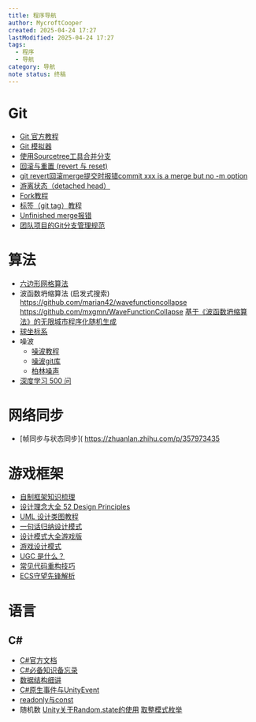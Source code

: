 ```yaml
---
title: 程序导航
author: MycroftCooper
created: 2025-04-24 17:27
lastModified: 2025-04-24 17:27
tags:
  - 程序
  - 导航
category: 导航
note status: 终稿
---
```

# Git
- [Git 官方教程](https://git-scm.com/book/zh/v2)
- [Git 模拟器](https://learngitbranching.js.org/?locale=zh_CN)
- [使用Sourcetree工具合并分支](https://blog.csdn.net/qq_30859353/article/details/115726357)
- [回滚与重置 (revert 与 reset)](http://t.zoukankan.com/webljl-p-14049245.html)
- [git revert回滚merge提交时报错commit xxx is a merge but no -m option](https://andy-fighting.blog.csdn.net/article/details/115761272?spm=1001.2101.3001.6661.1&utm_medium=distribute.pc_relevant_t0.none-task-blog-2%7Edefault%7ECTRLIST%7ERate-1-115761272-blog-105164912.pc_relevant_multi_platform_whitelistv3&depth_1-utm_source=distribute.pc_relevant_t0.none-task-blog-2%7Edefault%7ECTRLIST%7ERate-1-115761272-blog-105164912.pc_relevant_multi_platform_whitelistv3&utm_relevant_index=1)
- [游离状态（detached head）](https://blog.csdn.net/weixin_44299027/article/details/121334428)
- [Fork教程](https://www.zhihu.com/question/20431718)
- [标签（git tag）教程](https://blog.csdn.net/qq_21746331/article/details/120776710)
- [Unfinished merge报错](https://www.jianshu.com/p/03a4afc976aa)
- [团队项目的Git分支管理规范](https://www.cnblogs.com/spec-dog/p/11043371.html)

# 算法
- [六边形网格算法](https://www.redblobgames.com/grids/hexagons/)
- 波函数坍缩算法 (启发式搜索)
	https://github.com/marian42/wavefunctioncollapse
	https://github.com/mxgmn/WaveFunctionCollapse
	[基于《波函数坍缩算法》的无限城市程序化随机生成](https://zhuanlan.zhihu.com/p/66416593)
- [球坐标系](https://blog.csdn.net/qq_41452267/article/details/104610251)
- 噪波
	- [噪波教程]( https://blog.csdn.net/kuangben2000/article/details/102511295 )
	- [噪波git库](https://github.com/Auburn/FastNoiseLite)
	- [柏林噪声](https://zhuanlan.zhihu.com/p/206271895?utm_source=wechat_session)
- [深度学习 500 问](https://github.com/scutan90/DeepLearning-500-questions)

# 网络同步
- [帧同步与状态同步]( https://zhuanlan.zhihu.com/p/357973435

# 游戏框架
- [自制框架知识梳理](https://linxinfa.blog.csdn.net/article/details/121244430?spm=1001.2014.3001.5502)
- [设计理念大全 52 Design Principles](https://rpdc.xiaohongshu.com/52-design-principles)
- [UML 设计类图教程](https://blog.csdn.net/qq_40138785/article/details/81065979)
- [一句话归纳设计模式](http://c.biancheng.net/view/8462.html)
- [设计模式大全游戏版](https://github.com/guevara/read-it-later/issues/4435)
- [游戏设计模式](https://gpp.tkchu.me/acknowledgements.html)
- [UGC 是什么？](https://www.zhihu.com/question/19575617/answer/1314108339)
- [常见代码重构技巧](https://baijiahao.baidu.com/s?id=1699531544387171269&wfr=spider&for=pc)
- [ECS守望先锋解析](https://blog.codingnow.com/2017/06/overwatch_ecs.html)

# 语言
## C\#
- [C#官方文档](https://docs.microsoft.com/zh-cn/dotnet/csharp/tour-of-csharp/)
- [C#必备知识备忘录](https://zhuanlan.zhihu.com/p/485120660)
- [数据结构细讲](https://blog.csdn.net/HadesNyx/article/details/107281431)
- [C#原生事件与UnityEvent](https://stackoverflow.com/questions/44734580/why-choose-unityevent-over-native-c-sharp-events)
- [readonly与const](https://blog.csdn.net/SAYA_/article/details/49227989)
- 随机数
	    [Unity关于Random.state的使用](https://blog.csdn.net/lichoueve/article/details/83385660)
	    [取整模式枚举](https://docs.microsoft.com/zh-cn/dotnet/api/system.midpointrounding?view=net-6.0)
